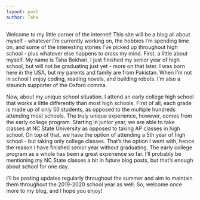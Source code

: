 ```yaml
---
layout: post
author: Taha
---
```

Welcome to my little corner of the internet! This site will be a blog all about myself - whatever I’m currently working on, the hobbies I’m spending time on, and some of the interesting stories I’ve picked up throughout high school - plus whatever else happens to cross my mind. First, a little about myself. My name is Taha Bokhari. I just finished my senior year of high school, but will not be graduating just yet - more on that later. I was born here in the USA, but my parents and family are from Pakistan. When I’m not in school I enjoy coding, reading novels, and building robots. I’m also a staunch supporter of the Oxford comma.

Now, about my unique school situation. I attend an early college high school that works a little differently than most high schools. First of all, each grade is made up of only 50 students, as opposed to the multiple hundreds attending most schools. The truly unique experience, however, comes from the early college program. Starting in junior year, we are able to take classes at NC State University as opposed to taking AP classes in high school. On top of that, we have the option of attending a 5th year of high school - but taking only college classes. That’s the option I went with, hence the reason I have finished senior year without graduating. The early college program as a whole has been a great experience so far. I’ll probably be mentioning my NC State classes a bit in future blog posts, but that’s enough about school for one day.

I’ll be posting updates regularly throughout the summer and aim to maintain them throughout the 2019-2020 school year as well. So, welcome once more to my blog, and I hope you enjoy!
